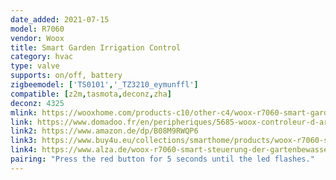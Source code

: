 ```yaml
---
date_added: 2021-07-15
model: R7060
vendor: Woox
title: Smart Garden Irrigation Control
category: hvac
type: valve
supports: on/off, battery
zigbeemodel: ['TS0101','_TZ3210_eymunffl']
compatible: [z2m,tasmota,deconz,zha]
deconz: 4325
mlink: https://wooxhome.com/products-c10/other-c4/woox-r7060-smart-garden-irrigation-control-p61
link: https://www.domadoo.fr/en/peripheriques/5685-woox-controleur-d-arrosage-intelligent-onoff-zigbee-30-8435606701198.html
link2: https://www.amazon.de/dp/B08M9RWQP6
link3: https://www.buy4u.eu/collections/smarthome/products/woox-r7060-smarthome-garden-bewasserungssteuerung-alexa-google-tuya-app-zigbee
link4: https://www.alza.de/woox-r7060-smart-steuerung-der-gartenbewasserung-d6219811.htm
pairing: "Press the red button for 5 seconds until the led flashes."
---
```

